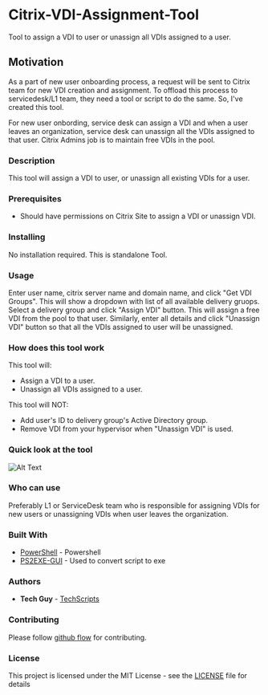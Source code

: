 # Citrix-VDI-Assignment-Tool

Tool to assign a VDI to user or unassign all VDIs assigned to a user.

## Motivation

As a part of new user onboarding process, a request will be sent to Citrix team for new VDI creation and assignment. To offload this process to servicedesk/L1 team, they need a tool or script to do the same. So, I've created this tool. 

For new user onbording, service desk can assign a VDI and when a user leaves an organization, service desk can unassign all the VDIs assigned to that user. Citrix Admins job is to maintain free VDIs in the pool.

### Description

This tool will assign a VDI to user, or unassign all existing VDIs for a user.

### Prerequisites

* Should have permissions on Citrix Site to assign a VDI or unassign VDI.

### Installing

No installation required. This is standalone Tool. 

### Usage

Enter user name, citrix server name and domain name, and click "Get VDI Groups". This will show a dropdown with list of all available delivery gruops. Select a delivery group and click "Assign VDI" button. This will assign a free VDI from the pool to that user. Similarly, enter all details and click "Unassign VDI" button so that all the VDIs assigned to user will be unassigned.

### How does this tool work

This tool will:

* Assign a VDI to a user.
* Unassign all VDIs assigned to a user.

This tool will NOT:

* Add user's ID to delivery group's Active Directory group.
* Remove VDI from your hypervisor when "Unassign VDI" is used.

### Quick look at the tool

![Alt Text](https://github.com/TechScripts/Citrix-VDI-Assignment-Tool/blob/main/VDI%20Assignment%20Tool.PNG)

### Who can use

Preferably L1 or ServiceDesk team who is responsible for assigning VDIs for new users or unassigning VDIs when user leaves the organization.

### Built With

* [PowerShell](https://en.wikipedia.org/wiki/PowerShell) - Powershell
* [PS2EXE-GUI](https://gallery.technet.microsoft.com/scriptcenter/PS2EXE-GUI-Convert-e7cb69d5) - Used to convert script to exe

### Authors

* **Tech Guy** - [TechScripts](https://github.com/TechScripts)

### Contributing

Please follow [github flow](https://guides.github.com/introduction/flow/index.html) for contributing.

### License

This project is licensed under the MIT License - see the [LICENSE](LICENSE) file for details
